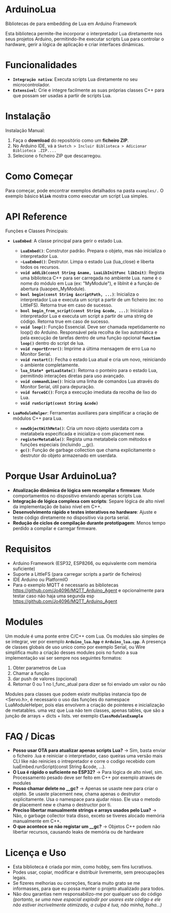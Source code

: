 # ArduinoLua
Bibliotecas de para embedding de Lua em Arduino Framework

Esta biblioteca permite-lhe incorporar o interpretador Lua diretamente nos seus projetos Arduino, permitindo-lhe executar scripts Lua para controlar o hardware, gerir a lógica de aplicação e criar interfaces dinâmicas.

# Funcionalidades
- **`Integração nativa`**: Executa scripts Lua diretamente no seu microcontrolador.
- **`Extensível`**: Crie e integre facilmente as suas próprias classes C++ para que possam ser usadas a partir de scripts Lua.

# Instalação
Instalação Manual:
1. Faça o **download** do repositório como um **ficheiro ZIP**.
2. No Arduino IDE, vá a `Sketch > Incluir Biblioteca > Adicionar Biblioteca .ZIP....`
3. Selecione o ficheiro ZIP que descarregou.

# Como Começar
Para começar, pode encontrar exemplos detalhados na pasta `examples/.` O exemplo básico **`blink`** mostra como executar um script Lua simples.

# API Reference
Funções e Classes Principais:
- **`LuaEmbed`**: A classe principal para gerir o estado Lua.
  - **`LuaEmbed()`**: Construtor padrão. Prepara o objeto, mas não inicializa o interpretador Lua.
  - **`~LuaEmbed()`**: Destrutor. Limpa o estado Lua (lua_close) e liberta todos os recursos.
  - **`void addLib(const String &name, LuaLibInitFunc libInit)`**: Regista uma biblioteca C++ para ser carregada no ambiente Lua. name é o nome do módulo em Lua (ex: "MyModule"), e libInit é a função de abertura (luaopen_MyModule).
  - **`bool begin(const String &scriptPath, ...)`**: Inicializa o interpretador Lua e executa um script a partir de um ficheiro (ex: no LittleFS). Retorna true em caso de sucesso.
  - **`bool begin_from_script(const String &code, ...)`**: Inicializa o interpretador Lua e executa um script a partir de uma string de código. Retorna true em caso de sucesso.
  - **`void loop()`**: Função Essencial. Deve ser chamada repetidamente no loop() do Arduino. Responsável pela recolha de lixo automática e pela execução de tarefas dentro de uma função opcional **`function loop()`** dentro do script de lua.
  - **`void reportError()`**: Imprime a última mensagem de erro Lua no Monitor Serial.
  - **`void restart()`**: Fecha o estado Lua atual e cria um novo, reiniciando o ambiente completamente.
  - **`lua_State* getLuaState()`**: Retorna o ponteiro para o estado Lua, permitindo interações diretas para uso avançado.
  - **`void commandLine()`**: Inicia uma linha de comandos Lua através do Monitor Serial, útil para depuração.
  - **`void forceGC()`**: Força a execução imediata da recolha de lixo do Lua.
  - **`void runScript(const String &code)`**
    
- **`LuaModuleHelper`**: Ferramentas auxiliares para simplificar a criação de módulos C++ para Lua.
  - **`newObjectWithMeta()`**: Cria um novo objeto userdata com a metatabela especificada e inicializa-o com placement new.
  - **`registerMetatable()`**: Regista uma metatabela com métodos e funções especiais (incluindo __gc).
  - **`gc()`**: Função de garbage collection que chama explicitamente o destrutor do objeto armazenado em userdata.
 
# Porque Usar ArduinoLua?
- **Atualização dinâmica de lógica sem recompilar o firmware**: Mude comportamentos no dispositivo enviando apenas scripts Lua.
- **Integração de lógica complexa com scripts**: Separe lógica de alto nível da implementação de baixo nível em C++.
- **Desenvolvimento rápido e testes interativos no hardware**: Ajuste e teste código diretamente no dispositivo via porta serial.
- **Redução de ciclos de compilação durante prototipagem**: Menos tempo perdido a compilar e carregar firmware.

# Requisitos
- Arduino Framework (ESP32, ESP8266, ou equivalente com memória suficiente)
- Suporte a LittleFS (para carregar scripts a partir de ficheiros)
- IDE Arduino ou PlatformIO
- Para o exemplo MQTT é necessario as bibliotecas https://github.com/Jo4096/MQTT_Arduino_Agent e opcionalmente para testar caso não haja uma segunda esp https://github.com/Jo4096/MQTT_Arduino_Agent

# Modules
Um module é uma ponte entre C/C++ com Lua. Os modules são simples de se integrar, ver por exemplo **`Arduino_lua.hpp`** e **`Arduino_lua.cpp`**. A presença de classes globais de uso unico como por exemplo Serial, ou Wire simplifica muito a criação desses modules pois no fundo a sua implementação vai ser sempre nos seguintes formatos:
1. Obter parametros de Lua
2. Chamar a função
3. dar push de valores (opcional)
4. Retornar 0 ou 1 no l_func_atual para dizer se foi enviado um valor ou não

Modules para classes que podem existir multiplas instancia tipo de <Servo.h>, é necessario o uso das funções do namespace LuaModuleHelper, pois elas envolvem a criação de pointeres e inicialização de metatables. uma vez que Lua não tem classes, apenas tables, que são a junção de arrays + dicts + lists. ver exemplo **`ClassModulesExample`**

# FAQ / Dicas
- **Posso usar OTA para atualizar apenas scripts Lua?** → Sim, basta enviar o ficheiro .lua e reiniciar o interpretador, caso queiras uma versão mais CLI like não reinicies o intrepretador e corre o codigo recebido com luaEmbed.runScript(const String &code, ...).
- **O Lua é rápido o suficiente no ESP32?** → Para lógica de alto nível, sim. Processamento pesado deve ser feito em C++ por exemplo atraves de modules
- **Posso chamar delete no __gc?** → Apenas se usaste new para criar o objeto. Se usaste placement new, chama apenas o destrutor explicitamente. Usa o namespace para ajudar nisso. Ele usa o metodo de placement new e chama o destructor por ti.
- **Preciso libertar manualmente strings e arrays usados pelo Lua?** → Não, o garbage collector trata disso, exceto se tiveres alocado memória manualmente em C++.
- **O que acontece se não registar um __gc?** → Objetos C++ podem não libertar recursos, causando leaks de memória ou de hardware

# Licença e Uso
- Esta biblioteca é criada por mim, como hobby, sem fins lucrativos.
- Podes usar, copiar, modificar e distribuir livremente, sem preocupações legais.
- Se fizeres melhorias ou correções, ficaria muito grato se me informasses, para que eu possa manter o projeto atualizado para todos.
- Não dou garantias nem responsabilizo-me por qualquer uso do código *(portanto, se uma nave espacial explodir por usares este código e ele não estiver incrivelmente otimizado, a culpa é tua, não minha, haha...)*
